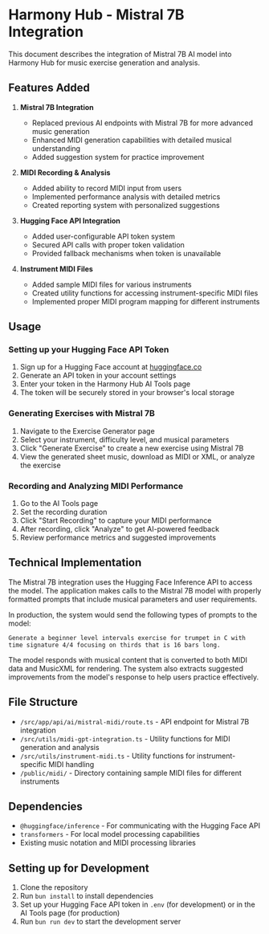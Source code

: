 # Harmony Hub - Mistral 7B Integration

This document describes the integration of Mistral 7B AI model into Harmony Hub for music exercise generation and analysis.

## Features Added

1. **Mistral 7B Integration**
   - Replaced previous AI endpoints with Mistral 7B for more advanced music generation
   - Enhanced MIDI generation capabilities with detailed musical understanding
   - Added suggestion system for practice improvement

2. **MIDI Recording & Analysis**
   - Added ability to record MIDI input from users
   - Implemented performance analysis with detailed metrics
   - Created reporting system with personalized suggestions

3. **Hugging Face API Integration**
   - Added user-configurable API token system
   - Secured API calls with proper token validation
   - Provided fallback mechanisms when token is unavailable

4. **Instrument MIDI Files**
   - Added sample MIDI files for various instruments
   - Created utility functions for accessing instrument-specific MIDI files
   - Implemented proper MIDI program mapping for different instruments

## Usage

### Setting up your Hugging Face API Token

1. Sign up for a Hugging Face account at [huggingface.co](https://huggingface.co)
2. Generate an API token in your account settings
3. Enter your token in the Harmony Hub AI Tools page
4. The token will be securely stored in your browser's local storage

### Generating Exercises with Mistral 7B

1. Navigate to the Exercise Generator page
2. Select your instrument, difficulty level, and musical parameters
3. Click "Generate Exercise" to create a new exercise using Mistral 7B
4. View the generated sheet music, download as MIDI or XML, or analyze the exercise

### Recording and Analyzing MIDI Performance

1. Go to the AI Tools page
2. Set the recording duration
3. Click "Start Recording" to capture your MIDI performance
4. After recording, click "Analyze" to get AI-powered feedback
5. Review performance metrics and suggested improvements

## Technical Implementation

The Mistral 7B integration uses the Hugging Face Inference API to access the model. The application makes calls to the Mistral 7B model with properly formatted prompts that include musical parameters and user requirements.

In production, the system would send the following types of prompts to the model:

```
Generate a beginner level intervals exercise for trumpet in C with time signature 4/4 focusing on thirds that is 16 bars long.
```

The model responds with musical content that is converted to both MIDI data and MusicXML for rendering. The system also extracts suggested improvements from the model's response to help users practice effectively.

## File Structure

- `/src/app/api/ai/mistral-midi/route.ts` - API endpoint for Mistral 7B integration
- `/src/utils/midi-gpt-integration.ts` - Utility functions for MIDI generation and analysis
- `/src/utils/instrument-midi.ts` - Utility functions for instrument-specific MIDI handling
- `/public/midi/` - Directory containing sample MIDI files for different instruments

## Dependencies

- `@huggingface/inference` - For communicating with the Hugging Face API
- `transformers` - For local model processing capabilities
- Existing music notation and MIDI processing libraries

## Setting up for Development

1. Clone the repository
2. Run `bun install` to install dependencies
3. Set up your Hugging Face API token in `.env` (for development) or in the AI Tools page (for production)
4. Run `bun run dev` to start the development server
